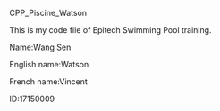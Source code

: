 CPP_Piscine_Watson

This is my code file of Epitech Swimming Pool training.

Name:Wang Sen

English name:Watson

French name:Vincent

ID:17150009
